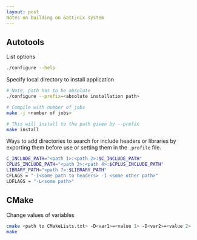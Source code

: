 ```yaml
---
layout: post
Notes on building on &ast;nix system
---
```


## Autotools

List options

```bash
./configure --help
```

Specify local directory to install application

```bash
# Note, path has to be absolute
./configure --prefix=<absolute installation path>

# Compile with number of jobs
make -j <number of jobs>

# This will install to the path given by --prefix
make install
```

Ways to add directories to search for include headers or libraries
by exporting them before use or setting them in the `.profile` file.

```bash
C_INCLUDE_PATH="<path 1>:<path 2>:$C_INCLUDE_PATH"
CPLUS_INCLUDE_PATH="<path 3>:<path 4>:$CPLUS_INCLUDE_PATH"
LIBRARY_PATH="<path 7>:$LIBRARY_PATH"
CFLAGS = "-I<some path to headers> -I <some other path>"
LDFLAGS = "-L<some path>"
```

## CMake
Change values of variables

```bash
cmake <path to CMakeLists.txt> -D<var1>=<value 1> -D<var2>=<value 2>
make
```
